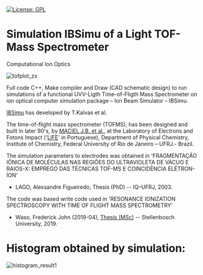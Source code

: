 [![License: GPL](https://img.shields.io/badge/License-GPL-yellow.svg)](https://opensource.org/licenses/GPL-3.0)


# Simulation IBSimu of a Light TOF-Mass Spectrometer 
Computational Ion Optics

![tofplot_zx](https://user-images.githubusercontent.com/97371621/148947954-d5b24e93-795d-4907-a465-a015b97c1044.jpg)


Full code C++, Make compiler and Draw (CAD schematic design) to run simulations of a functional UVV-Ligth Time-of-Fligth Mass Spectrometer on ion optical computer simulation package – Ion Beam Simulator – IBSimu.

[IBSimu](http://ibsimu.sourceforge.net/) has developed by T.Kalvas et al.

The time-of-flight mass spectrometer (TOFMS), has been designed and built in later 90's, by [MACIEL J.B. et al.](https://aip.scitation.org/doi/abs/10.1063/1.54579), at the Laboratory of Electrons and Fotons Impact ('[LIFE](https://www.iq.ufrj.br/laboratorios/laboratorio-de-impacto-de-fotons-e-eletrons-life/)' in Portuguese), Department of Physical Chemistry, Institute of Chemistry, Federal University of Rio de Janeiro – UFRJ.- Brazil.

The simulation parameters to electrodes was obtained in 'FRAGMENTAÇÃO IÔNICA DE MOLÉCULAS NAS REGIÕES DO ULTRAVIOLETA DE VÁCUO E RAIOS-X: EMPREGO DAS TÉCNICAS TOF-MS E COINCIDÊNCIA ELÉTRON-ÍON'
- LAGO, Alexsandre Figueiredo, Thesis (PhD) -- IQ–UFRJ, 2003.

The code was based write code used in 'RESONANCE IONIZATION SPECTROSCOPY WITH TIME OF FLIGHT MASS SPECTROMETRY'
- Waso, Frederick John (2019-04), [Thesis (MSc)](http://scholar.sun.ac.za/handle/10019.1/106191) -- Stellenbosch University, 2019.

# Histogram obtained by simulation:
![histogram_result1](https://user-images.githubusercontent.com/97371621/148949346-b4c58f02-990f-447c-bec7-cc855e88397d.png)
